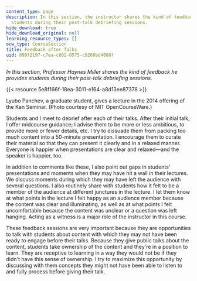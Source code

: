 ```yaml
---
content_type: page
description: In this section, the instructor shares the kind of feedback he provides
  students during their post-talk debriefing sessions.
hide_download: true
hide_download_original: null
learning_resource_types: []
ocw_type: CourseSection
title: Feedback after Talks
uid: 899f2197-c7ea-c802-0575-c9260bd4088f
---
```


_In this section, Professor Haynes Miller shares the kind of feedback he provides students during their post-talk debriefing sessions._

{{< resource 5e8f166f-18ea-3011-e164-a8d13ee87378 >}}

Lyubo Panchev, a graduate student, gives a lecture in the 2014 offering of the Kan Seminar. (Photo courtesy of MIT OpenCourseWare.)

Students and I meet to debrief after each of their talks. After their initial talk, I offer midcourse guidance; I advise them to be more or less ambitious, to provide more or fewer details, etc. I try to dissuade them from packing too much content into a 50-minute presentation. I encourage them to curate their material so that they can present it clearly and in a relaxed manner. Everyone is happier when presentations are clear and relaxed—and the speaker is happier, too.

In addition to comments like these, I also point out gaps in students' presentations and moments when they may have hit a wall in their lectures. We discuss moments during which they may have left the audience with several questions. I also routinely share with students how it felt to be a member of the audience at different junctures in the lecture. I let them know at what points in the lecture I felt happy as an audience member because the content was clear and illuminating, as well as at what points I felt uncomfortable because the content was unclear or a question was left hanging. Acting as a witness is a major role of the instructor in this course.

These feedback sessions are very important because they are opportunities to talk with students about content with which they may not have been ready to engage before their talks. Because they give public talks about the content, students take ownership of the content and they're in a position to learn. They are receptive to learning in a way they would not be if they didn't have this sense of ownership. I try to maximize this opportunity by discussing with them concepts they might not have been able to listen to and fully process before giving their talk.